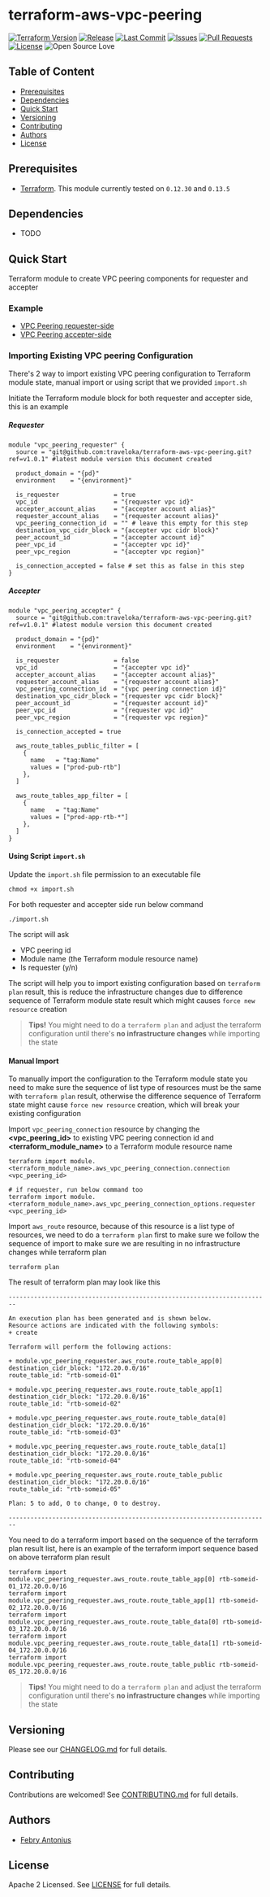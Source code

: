 # terraform-aws-vpc-peering

[![Terraform Version](https://img.shields.io/badge/Terraform%20Version-%3E=0.12.0-blue.svg)](https://releases.hashicorp.com/terraform/)
[![Release](https://img.shields.io/github/release/traveloka/terraform-aws-vpc-peering.svg)](https://github.com/traveloka/terraform-aws-vpc-peering/releases)
[![Last Commit](https://img.shields.io/github/last-commit/traveloka/terraform-aws-vpc-peering.svg)](https://github.com/traveloka/terraform-aws-vpc-peering/commits/master)
[![Issues](https://img.shields.io/github/issues/traveloka/terraform-aws-vpc-peering.svg)](https://github.com/traveloka/terraform-aws-vpc-peering/issues)
[![Pull Requests](https://img.shields.io/github/issues-pr/traveloka/terraform-aws-vpc-peering.svg)](https://github.com/traveloka/terraform-aws-vpc-peering/pulls)
[![License](https://img.shields.io/github/license/traveloka/terraform-aws-vpc-peering.svg)](https://github.com/traveloka/terraform-aws-vpc-peering/blob/master/LICENSE)
![Open Source Love](https://badges.frapsoft.com/os/v1/open-source.png?v=103)

## Table of Content

- [Prerequisites](#Prerequisites)
- [Dependencies](#Dependencies)
- [Quick Start](#Quick-Start)
- [Versioning](#Versioning)
- [Contributing](#Contributing)
- [Authors](#Authors)
- [License](#License)

## Prerequisites

- [Terraform](https://releases.hashicorp.com/terraform/). This module currently tested on `0.12.30` and `0.13.5`

## Dependencies

- TODO

## Quick Start

Terraform module to create VPC peering components for requester and accepter

### Example
* [VPC Peering requester-side](https://github.com/traveloka/terraform-aws-vpc-peering/tree/master/examples/requester)
* [VPC Peering accepter-side](https://github.com/traveloka/terraform-aws-vpc-peering/tree/master/examples/accepter)

<!-- BEGINNING OF PRE-COMMIT-TERRAFORM DOCS HOOK -->

<!-- END OF PRE-COMMIT-TERRAFORM DOCS HOOK -->

### Importing Existing VPC peering Configuration
There's 2 way to import existing VPC peering configuration to Terraform module state, manual import or using script that we provided `import.sh`

Initiate the Terraform module block for both requester and accepter side, this is an example

##### Requester
```
module "vpc_peering_requester" {
  source = "git@github.com:traveloka/terraform-aws-vpc-peering.git?ref=v1.0.1" #latest module version this document created

  product_domain = "{pd}"
  environment    = "{environment}"

  is_requester               = true
  vpc_id                     = "{requester vpc id}"
  accepter_account_alias     = "{accepter account alias}"
  requester_account_alias    = "{requester account alias}"
  vpc_peering_connection_id  = "" # leave this empty for this step
  destination_vpc_cidr_block = "{accepter vpc cidr block}"
  peer_account_id            = "{accepter account id}"
  peer_vpc_id                = "{accepter vpc id}"
  peer_vpc_region            = "{accepter vpc region}"

  is_connection_accepted = false # set this as false in this step
}
```

##### Accepter
```
module "vpc_peering_accepter" {
  source = "git@github.com:traveloka/terraform-aws-vpc-peering.git?ref=v1.0.1" #latest module version this document created

  product_domain = "{pd}"
  environment    = "{environment}"

  is_requester               = false
  vpc_id                     = "{accepter vpc id}"
  accepter_account_alias     = "{accepter account alias}"
  requester_account_alias    = "{requester account alias}"
  vpc_peering_connection_id  = "{vpc peering connection id}"
  destination_vpc_cidr_block = "{requester vpc cidr block}"
  peer_account_id            = "{requester account id}"
  peer_vpc_id                = "{requester vpc id}"
  peer_vpc_region            = "{requester vpc region}"

  is_connection_accepted = true

  aws_route_tables_public_filter = [
    {
      name   = "tag:Name"
      values = ["prod-pub-rtb"]
    },
  ]

  aws_route_tables_app_filter = [
    {
      name   = "tag:Name"
      values = ["prod-app-rtb-*"]
    },
  ]
}
```

#### Using Script `import.sh`
Update the `import.sh` file permission to an executable file
```shell script
chmod +x import.sh
```
For both requester and accepter side run below command
```shell script
./import.sh
```
The script will ask
* VPC peering id
* Module name (the Terraform module resource name)
* Is requester (y/n) 

The script will help you to import existing configuration based on `terraform plan` result, this is reduce the infrastructure changes due to difference sequence of Terraform module state result which might causes `force new resource` creation

> **Tips!** You might need to do a `terraform plan` and adjust the terraform configuration until there's **no infrastructure changes** while importing the state 

#### Manual Import
To manually import the configuration to the Terraform module state you need to make sure the sequence of list type of resources must be the same with `terraform plan` result, otherwise the difference sequence of Terraform state might cause `force new resource` creation, which will break your existing configuration

Import `vpc_peering_connection` resource by changing the **<vpc_peering_id>** to existing VPC peering connection id and **<terraform_module_name>** to a Terraform module resource name
```shell script
terraform import module.<terraform_module_name>.aws_vpc_peering_connection.connection <vpc_peering_id>

# if requester, run below command too
terraform import module.<terraform_module_name>.aws_vpc_peering_connection_options.requester <vpc_peering_id> 
```
Import `aws_route` resource, because of this resource is a list type of resources, we need to do a `terraform plan` first to make sure we follow the sequence of import to make sure we are resulting in no infrastructure changes while terraform plan
```shell script
terraform plan
```
The result of terraform plan may look like this
```shell script
------------------------------------------------------------------------

An execution plan has been generated and is shown below.
Resource actions are indicated with the following symbols:
+ create

Terraform will perform the following actions:

+ module.vpc_peering_requester.aws_route.route_table_app[0]
destination_cidr_block: "172.20.0.0/16"
route_table_id: "rtb-someid-01"

+ module.vpc_peering_requester.aws_route.route_table_app[1]
destination_cidr_block: "172.20.0.0/16"
route_table_id: "rtb-someid-02"

+ module.vpc_peering_requester.aws_route.route_table_data[0]
destination_cidr_block: "172.20.0.0/16"
route_table_id: "rtb-someid-03"

+ module.vpc_peering_requester.aws_route.route_table_data[1]
destination_cidr_block: "172.20.0.0/16"
route_table_id: "rtb-someid-04"

+ module.vpc_peering_requester.aws_route.route_table_public
destination_cidr_block: "172.20.0.0/16"
route_table_id: "rtb-someid-05"

Plan: 5 to add, 0 to change, 0 to destroy.

------------------------------------------------------------------------
```
You need to do a terraform import based on the sequence of the terraform plan result list, here is an example of the terraform import sequence based on above terraform plan result
```shell script
terraform import module.vpc_peering_requester.aws_route.route_table_app[0] rtb-someid-01_172.20.0.0/16
terraform import module.vpc_peering_requester.aws_route.route_table_app[1] rtb-someid-02_172.20.0.0/16
terraform import module.vpc_peering_requester.aws_route.route_table_data[0] rtb-someid-03_172.20.0.0/16
terraform import module.vpc_peering_requester.aws_route.route_table_data[1] rtb-someid-04_172.20.0.0/16
terraform import module.vpc_peering_requester.aws_route.route_table_public rtb-someid-05_172.20.0.0/16
```

> **Tips!** You might need to do a `terraform plan` and adjust the terraform configuration until there's **no infrastructure changes** while importing the state 

## Versioning

Please see our [CHANGELOG.md](./CHANGELOG.md) for full details.

## Contributing

Contributions are welcomed! See [CONTRIBUTING.md](./CONTRIBUTING.md) for full details.

## Authors

- [Febry Antonius](https://github.com/febryantonius)

## License

Apache 2 Licensed. See [LICENSE](./LICENSE) for full details.
